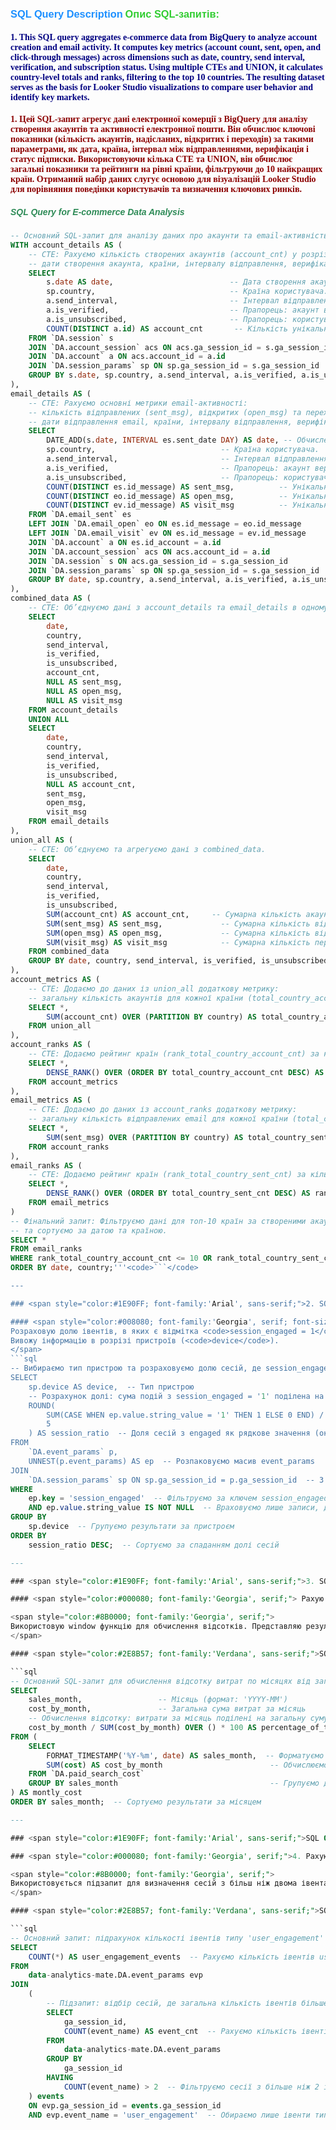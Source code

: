 ### <span style="color:#1E90FF; font-family:'Arial', sans-serif;">SQL Query Description</span> <span style="color:#32CD32; font-family:'Arial', sans-serif;">Опис SQL-запитів:</span>

#### <span style="color:#000080; font-family:'Georgia', serif;">1. This SQL query aggregates e-commerce data from BigQuery to analyze account creation and email activity. It computes key metrics (account count, sent, open, and click-through messages) across dimensions such as date, country, send interval, verification, and subscription status. Using multiple CTEs and UNION, it calculates country-level totals and ranks, filtering to the top 10 countries. The resulting dataset serves as the basis for Looker Studio visualizations to compare user behavior and identify key markets.</span>

#### <span style="color:#8B0000; font-family:'Georgia', serif;">1. Цей SQL-запит агрегує дані електронної комерції з BigQuery для аналізу створення акаунтів та активності електронної пошти. Він обчислює ключові показники (кількість акаунтів, надісланих, відкритих і переходів) за такими параметрами, як дата, країна, інтервал між відправленнями, верифікація і статус підписки. Використовуючи кілька CTE та UNION, він обчислює загальні показники та рейтинги на рівні країни, фільтруючи до 10 найкращих країн. Отриманий набір даних слугує основою для візуалізацій Looker Studio для порівняння поведінки користувачів та визначення ключових ринків.</span>

##### <span style="color:#2E8B57; font-family:'Verdana', sans-serif;">SQL Query for E-commerce Data Analysis</span>

```sql
-- Основний SQL-запит для аналізу даних про акаунти та email-активність.
WITH account_details AS (
    -- CTE: Рахуємо кількість створених акаунтів (account_cnt) у розрізі:
    -- дати створення акаунта, країни, інтервалу відправлення, верифікації та підписки.
    SELECT
        s.date AS date,                          -- Дата створення акаунта.
        sp.country,                              -- Країна користувача.
        a.send_interval,                         -- Інтервал відправлення, встановлений акаунтом.
        a.is_verified,                           -- Прапорець: акаунт верифіковано (TRUE(1)/FALSE(0)).
        a.is_unsubscribed,                       -- Прапорець: користувач відписався (TRUE(1)/FALSE(0)).
        COUNT(DISTINCT a.id) AS account_cnt       -- Кількість унікальних створених акаунтів.
    FROM `DA.session` s
    JOIN `DA.account_session` acs ON acs.ga_session_id = s.ga_session_id
    JOIN `DA.account` a ON acs.account_id = a.id
    JOIN `DA.session_params` sp ON sp.ga_session_id = s.ga_session_id
    GROUP BY s.date, sp.country, a.send_interval, a.is_verified, a.is_unsubscribed
),
email_details AS (
    -- CTE: Рахуємо основні метрики email-активності:
    -- кількість відправлених (sent_msg), відкритих (open_msg) та переходів по email (visit_msg) у розрізі
    -- дати відправлення email, країни, інтервалу відправлення, верифікації та підписки.
    SELECT
        DATE_ADD(s.date, INTERVAL es.sent_date DAY) AS date, -- Обчислення дати з урахуванням інтервалу відправлення.
        sp.country,                            -- Країна користувача.
        a.send_interval,                       -- Інтервал відправлення, встановлений акаунтом.
        a.is_verified,                         -- Прапорець: акаунт верифіковано (TRUE(1)/FALSE(0)).
        a.is_unsubscribed,                     -- Прапорець: користувач відписався (TRUE(1)/FALSE(0)).
        COUNT(DISTINCT es.id_message) AS sent_msg,          -- Унікальна кількість відправлених email.
        COUNT(DISTINCT eo.id_message) AS open_msg,          -- Унікальна кількість відкритих email.
        COUNT(DISTINCT ev.id_message) AS visit_msg          -- Унікальна кількість переходів по email.
    FROM `DA.email_sent` es
    LEFT JOIN `DA.email_open` eo ON es.id_message = eo.id_message
    LEFT JOIN `DA.email_visit` ev ON es.id_message = ev.id_message
    JOIN `DA.account` a ON es.id_account = a.id
    JOIN `DA.account_session` acs ON acs.account_id = a.id
    JOIN `DA.session` s ON acs.ga_session_id = s.ga_session_id
    JOIN `DA.session_params` sp ON sp.ga_session_id = s.ga_session_id
    GROUP BY date, sp.country, a.send_interval, a.is_verified, a.is_unsubscribed
),
combined_data AS (
    -- CTE: Об’єднуємо дані з account_details та email_details в одному наборі даних.
    SELECT
        date,
        country,
        send_interval,
        is_verified,
        is_unsubscribed,
        account_cnt,
        NULL AS sent_msg,
        NULL AS open_msg,
        NULL AS visit_msg
    FROM account_details
    UNION ALL
    SELECT
        date,
        country,
        send_interval,
        is_verified,
        is_unsubscribed,
        NULL AS account_cnt,
        sent_msg,
        open_msg,
        visit_msg
    FROM email_details
),
union_all AS (
    -- CTE: Об’єднуємо та агрегуємо дані з combined_data.
    SELECT
        date,
        country,
        send_interval,
        is_verified,
        is_unsubscribed,
        SUM(account_cnt) AS account_cnt,     -- Сумарна кількість акаунтів, без NULL значень.
        SUM(sent_msg) AS sent_msg,             -- Сумарна кількість відправлених email, без NULL значень.
        SUM(open_msg) AS open_msg,             -- Сумарна кількість відкритих email, без NULL значень.
        SUM(visit_msg) AS visit_msg            -- Сумарна кількість переходів по email, без NULL значень.
    FROM combined_data
    GROUP BY date, country, send_interval, is_verified, is_unsubscribed
),
account_metrics AS (
    -- CTE: Додаємо до даних із union_all додаткову метрику:
    -- загальну кількість акаунтів для кожної країни (total_country_account_cnt).
    SELECT *,
        SUM(account_cnt) OVER (PARTITION BY country) AS total_country_account_cnt -- Загальна кількість акаунтів по країні.
    FROM union_all
),
account_ranks AS (
    -- CTE: Додаємо рейтинг країн (rank_total_country_account_cnt) за кількістю акаунтів.
    SELECT *,
        DENSE_RANK() OVER (ORDER BY total_country_account_cnt DESC) AS rank_total_country_account_cnt -- Рейтинг країн.
    FROM account_metrics
),
email_metrics AS (
    -- CTE: Додаємо до даних із account_ranks додаткову метрику:
    -- загальну кількість відправлених email для кожної країни (total_country_sent_cnt).
    SELECT *,
        SUM(sent_msg) OVER (PARTITION BY country) AS total_country_sent_cnt -- Загальна кількість відправлених email по країні.
    FROM account_ranks
),
email_ranks AS (
    -- CTE: Додаємо рейтинг країн (rank_total_country_sent_cnt) за кількістю відправлених email.
    SELECT *,
        DENSE_RANK() OVER (ORDER BY total_country_sent_cnt DESC) AS rank_total_country_sent_cnt -- Рейтинг країн.
    FROM email_metrics
)
-- Фінальний запит: Фільтруємо дані для топ-10 країн за створеними акаунтами або відправленими email
-- та сортуємо за датою та країною.
SELECT *
FROM email_ranks
WHERE rank_total_country_account_cnt <= 10 OR rank_total_country_sent_cnt <= 10
ORDER BY date, country;'''<code>```</code>

---

### <span style="color:#1E90FF; font-family:'Arial', sans-serif;">2. SQL Query for Session Engagement Ratio</span>

#### <span style="color:#008080; font-family:'Georgia', serif; font-size:16px;">
Розраховую долю івентів, в яких є відмітка <code>session_engaged = 1</code> від усіх івентів, де є значення в цьому полі (відмінне від <code>NULL</code>).  
Вивожу інформацію в розрізі пристроїв (<code>device</code>).  
</span>
```sql
-- Вибираємо тип пристрою та розраховуємо долю сесій, де session_engaged = '1'
SELECT
    sp.device AS device,  -- Тип пристрою
    -- Розрахунок долі: сума подій з session_engaged = '1' поділена на загальну кількість подій
    ROUND(
        SUM(CASE WHEN ep.value.string_value = '1' THEN 1 ELSE 0 END) / COUNT(*),
        5
    ) AS session_ratio  -- Доля сесій з engaged як рядкове значення (округлено до 5 знаків)
FROM
    `DA.event_params` p,
    UNNEST(p.event_params) AS ep  -- Розпаковуємо масив event_params
JOIN 
    `DA.session_params` sp ON sp.ga_session_id = p.ga_session_id  -- З'єднуємо з інформацією сесій
WHERE
    ep.key = 'session_engaged'  -- Фільтруємо за ключем session_engaged
    AND ep.value.string_value IS NOT NULL  -- Враховуємо лише записи, де значення не NULL
GROUP BY 
    sp.device  -- Групуємо результати за пристроєм
ORDER BY 
    session_ratio DESC;  -- Сортуємо за спаданням долі сесій

---

### <span style="color:#1E90FF; font-family:'Arial', sans-serif;">3. SQL Query Description</span> <span style="color:#32CD32; font-family:'Arial', sans-serif;">Опис SQL-запиту</span>

#### <span style="color:#000080; font-family:'Georgia', serif;"> Рахую відсоток витрат по місяцях від загальних витрат за весь період</span>

<span style="color:#8B0000; font-family:'Georgia', serif;">
Використовую window функцію для обчислення відсотків. Представляю результат у форматі, де для кожного місяця відображається відсоток від загальних витрат.
</span>

#### <span style="color:#2E8B57; font-family:'Verdana', sans-serif;">SQL Query for Expense Percentage by Month</span>

```sql
-- Основний SQL-запит для обчислення відсотку витрат по місяцях від загальних витрат.
SELECT
    sales_month,                 -- Місяць (формат: 'YYYY-MM')
    cost_by_month,               -- Загальна сума витрат за місяць
    -- Обчислення відсотку: витрати за місяць поділені на загальну суму витрат * 100
    cost_by_month / SUM(cost_by_month) OVER () * 100 AS percentage_of_total_expenses
FROM (
    SELECT
        FORMAT_TIMESTAMP('%Y-%m', date) AS sales_month,  -- Форматуємо дату до формату 'YYYY-MM'
        SUM(cost) AS cost_by_month                        -- Обчислюємо загальну суму витрат за місяць
    FROM `DA.paid_search_cost`
    GROUP BY sales_month                                  -- Групуємо дані за місяцем
) AS montly_cost
ORDER BY sales_month;  -- Сортуємо результати за місяцем

---

### <span style="color:#1E90FF; font-family:'Arial', sans-serif;">SQL Query Description</span> <span style="color:#32CD32; font-family:'Arial', sans-serif;">Опис SQL-запиту</span>

### <span style="color:#000080; font-family:'Georgia', serif;">4. Рахую кількість івентів типу <code>user_engagement</code> тільки для тих сесій, в яких загальна кількість івентів перевищує 2.</span>

<span style="color:#8B0000; font-family:'Georgia', serif;">
Використовується підзапит для визначення сесій з більш ніж двома івентами, після чого здійснюється підрахунок івентів <code>user_engagement</code> для цих сесій.
</span>

#### <span style="color:#2E8B57; font-family:'Verdana', sans-serif;">SQL Query for User Engagement Event Count</span>

```sql
-- Основний запит: підрахунок кількості івентів типу 'user_engagement'
SELECT 
    COUNT(*) AS user_engagement_events  -- Рахуємо кількість івентів user_engagement
FROM 
    data-analytics-mate.DA.event_params evp
JOIN 
    (
        -- Підзапит: відбір сесій, де загальна кількість івентів більше 2
        SELECT 
            ga_session_id, 
            COUNT(event_name) AS event_cnt  -- Рахуємо кількість івентів для кожної сесії
        FROM 
            data-analytics-mate.DA.event_params
        GROUP BY 
            ga_session_id
        HAVING 
            COUNT(event_name) > 2  -- Фільтруємо сесії з більше ніж 2 івентами
    ) events 
    ON evp.ga_session_id = events.ga_session_id 
    AND evp.event_name = 'user_engagement'  -- Обираємо лише івенти типу user_engagement

